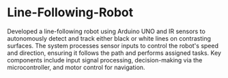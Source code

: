 # Line-Following-Robot
Developed a line-following robot using Arduino UNO and IR sensors to autonomously detect and track either black or white lines on contrasting surfaces. The system processes sensor inputs to control the robot's speed and direction, ensuring it follows the path and performs assigned tasks. Key components include input signal processing, decision-making via the microcontroller, and motor control for navigation.
